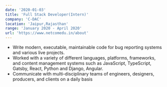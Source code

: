 ```yaml
---
date: '2020-01-03'
title: 'Full Stack Developer(Intern)'
company: 'C-DAC'
location: 'Jaipur,Rajasthan'
range: 'January 2020 - April 2020'
url: 'https://www.netcomedu.in/about'
---
```


- Write modern, executable, maintainable code for bug reporting systems and various live projects.
- Worked with a variety of different languages, platforms, frameworks, and content management systems such as JavaScript, TypeScript, Gatsby, React, Python and Django, Angular.
- Communicate with multi-disciplinary teams of engineers, designers, producers, and clients on a daily basis
